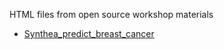 HTML files from open source workshop materials


* [Synthea_predict_breast_cancer](Synthea_predict_breast_cancer.html)
